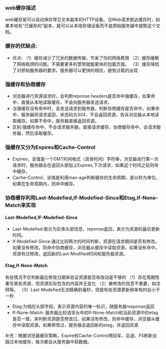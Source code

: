 ### web缓存描述
web缓存是可以自动保存常见文本副本的HTTP设备。当Web请求抵达缓存时，如果本地有“已缓存的”副本，就可以从本地存储设备而不是原始服务器中提取这个文档。
### 缓存的优缺点:
* 优点:
（1）缓存减少了冗余的数据传输，节省了你的网络费用
（2）缓存缓解了网络瓶颈的问题。不需要更多的宽带就能更快的加载页面。
（3）缓存降低了对原始服务器的要求。服务器可以更快的相应，避免过载的出现
### 强缓存和协商缓存
* 浏览器进行资源请求时，会判断reponse headers是否命中强缓存，如果命中，直接从本地读取缓存，不会向服务器发送请求。
* 当强缓存没有命中时，会发送请求到服务器，判断协商缓存是否命中，如果命中，服务器将请求返回，状态码为304，不会返回资源，告诉浏览器从本地读取缓存。如果不命中，服务器直接返回资源。
* 区别:强缓存命中，不会请求服务器，直接请求缓存，协商缓存命中，会请求服务器，然后读取缓存。

### 强缓存又分为Expires和Cache-Control
* Expires，该值是一个GMT时间格式（具体时间）字符串，浏览器进行第一次请求时，服务器会在返回头部加上Expires,下次请求，如果这个时间之前则命中缓存。
* Cache-Control，该值是利用max-age判断缓存的生命周期，是以秒为单位，如果在生命周期内，则命中缓存。

### 协商缓存利用Last-Modefied,If-Modefied-Since和Etag,If-None-Match来实现
#### Last-Modefied,IF-Modefied-Since
* Last-Modefied:表示为实体头部信息，reponse返回，表示为资源的最后更新时间。
* If-Modefied-Since:通过比较两次的时间判断，资源在请求期间是否有修改，如果没有修改，则命中协商缓存，浏览器从缓存中读取资源，如果没有命中，资源有过修改，返回新的Last-Modified时间和服务器资源。
#### Etag,If-None-Match
有些情况不仅判断最后修改日期来验证资源是否有改动是不够的
（1）存在周期性重写某些资源，但资源实际包含的内容并无变化
（2）被修改的信息不重要，如注释等。
（3）Last-Modefied无法精确到毫秒，但是有些资源更新频率有时会小于一秒
* Etag:为相应头部字段，表示资源内容的唯一标识，随服务器response返回
* If-None-Match: 服务器比较请求头中的If-None-Match和当前资源中的etag是否一致，来判断资源是否修改过，如果没有修改，则命中缓存，浏览器从缓存中读取资源，如果修改过，服务器会返回新的etag，并返回资源

补充：根据浏览器缓存策略，Expire和Cache-Control用回车、后退、F5刷新会跳过本地缓存，每次都会从服务器中获数据。